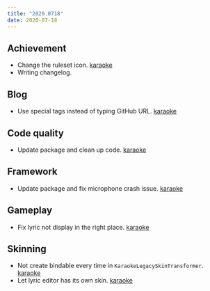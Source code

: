 ```yaml
---
title: "2020.0718"
date: 2020-07-18
---
```


## Achievement

- Change the ruleset icon. [karaoke](#146@andy840119)
- Writing changelog.

## Blog

- Use special tags instead of typing GitHub URL. [karaoke](#144@andy840119)

## Code quality

- Update package and clean up code. [karaoke](#140@andy840119)

## Framework

- Update package and fix microphone crash issue. [karaoke](#138@andy840119)

## Gameplay

- Fix lyric not display in the right place. [karaoke](#135@andy840119)

## Skinning

- Not create bindable every time in `KaraokeLegacySkinTransformer`. [karaoke](#128@andy840119)
- Let lyric editor has its own skin. [karaoke](#134@andy840119)
